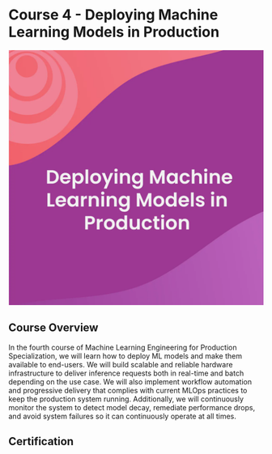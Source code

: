 # Course 4 - Deploying Machine Learning Models in Production

![course- logo](./course-logo.png)

## Course Overview 
In the fourth course of Machine Learning Engineering for Production Specialization, we will learn how to deploy ML models and make them available to end-users. We will build scalable and reliable hardware infrastructure to deliver inference requests both in real-time and batch depending on the use case. We will also implement workflow automation and progressive delivery that complies with current MLOps practices to keep the production system running. Additionally, we will continuously monitor the system to detect model decay, remediate performance drops, and avoid system failures so it can continuously operate at all times.  


## Certification
<!-- ![certification](./certificate.png "course certification") -->